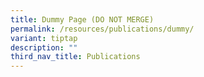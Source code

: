 ```yaml
---
title: Dummy Page (DO NOT MERGE)
permalink: /resources/publications/dummy/
variant: tiptap
description: ""
third_nav_title: Publications
---
```


